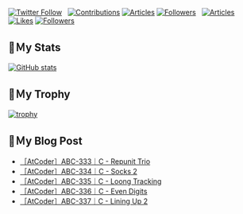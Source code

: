 [![Twitter Follow](https://img.shields.io/twitter/follow/hyperdb?label=twitter&logo=twitter&style=plastic)](https://twitter.com/hyperdb)
&nbsp;
[![Contributions](https://badgen.org/img/qiita/hyperdb/contributions?style=plastic)](https://qiita.com/hyperdb)
[![Articles](https://badgen.org/img/qiita/hyperdb/articles?style=plastic)](https://qiita.com/hyperdb)
[![Followers](https://badgen.org/img/qiita/hyperdb/followers?style=plastic)](https://qiita.com/hyperdb)
&nbsp;
[![Articles](https://badgen.org/img/zenn/hyperdb/articles)](https://zenn.dev/hyperdb)
[![Likes](https://badgen.org/img/zenn/hyperdb/likes?style=plastic)](https://zenn.dev/hyperdb)
[![Followers](https://badgen.org/img/zenn/hyperdb/followers?style=plastic)](https://zenn.dev/hyperdb)

## 🔖Ｍy Stats

[![GitHub stats](https://github-readme-stats-eight-theta.vercel.app/api?username=hyperdb&theme=radical&count_private=true&show_icons=true)](https://github.com/anuraghazra/github-readme-stats)

## 🔖Ｍy Trophy

[![trophy](https://github-profile-trophy.vercel.app/?username=hyperdb&theme=onedark)](https://github.com/ryo-ma/github-profile-trophy)

## 🔖Ｍy Blog Post

<!-- BLOG-POST-LIST:START -->
- [［AtCoder］ABC-333｜C - Repunit Trio](https://zenn.dev/hyperdb/articles/dc5c0ad5e53759)
- [［AtCoder］ABC-334｜C - Socks 2](https://zenn.dev/hyperdb/articles/e08d22c3b4401a)
- [［AtCoder］ABC-335｜C - Loong Tracking](https://zenn.dev/hyperdb/articles/c616fccc81fd3f)
- [［AtCoder］ABC-336｜C - Even Digits](https://zenn.dev/hyperdb/articles/768b9f2b75a3cd)
- [［AtCoder］ABC-337｜C - Lining Up 2](https://zenn.dev/hyperdb/articles/5713700cb0e958)
<!-- BLOG-POST-LIST:END -->
